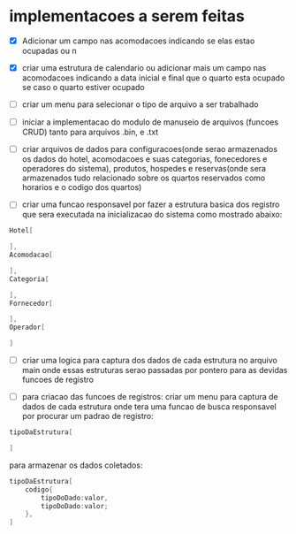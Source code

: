  # implementacoes a serem feitas

 
- [x] Adicionar um campo nas acomodacoes indicando se elas estao ocupadas ou n 

- [x] criar uma estrutura de calendario ou adicionar mais um campo nas acomodacoes indicando a data inicial e final que o quarto esta ocupado se caso o quarto estiver ocupado 

- [ ] criar um menu para selecionar o tipo de arquivo a ser trabalhado

- [ ] iniciar a implementacao do modulo de manuseio de arquivos (funcoes CRUD) tanto para arquivos .bin, e .txt

- [ ] criar arquivos de dados para configuracoes(onde serao armazenados os dados do hotel, acomodacoes e suas categorias, fonecedores e operadores do sistema), produtos, hospedes e reservas(onde sera armazenados tudo relacionado sobre os quartos reservados como horarios e o codigo dos quartos)

- [ ] criar uma funcao responsavel por fazer a estrutura basica dos registro que sera executada na inicializacao do sistema como mostrado abaixo:

```c
Hotel[

],
Acomodacao[

],
Categoria[

],
Fornecedor[

],
Operador[

]
```
- [ ] criar uma logica para captura dos dados de cada estrutura no arquivo main onde essas estruturas serao passadas por pontero para as devidas funcoes de registro

- [ ] para criacao das funcoes de registros: criar um menu para captura de dados de cada estrutura onde tera uma funcao de busca responsavel por procurar um padrao de registro:

```c
tipoDaEstrutura[

]
```

para armazenar os dados coletados:

```c
tipoDaEstrutura[
    codigo{
        tipoDoDado:valor,
        tipoDoDado:valor;
    },
]
```

